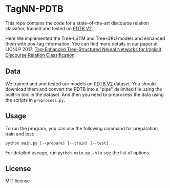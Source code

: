 # TagNN-PDTB

This repo contains the code for a state-of-the-art discourse relation classifier, trained and tested on [PDTB V2](https://catalog.ldc.upenn.edu/LDC2008T05).

Here We implemented the Tree-LSTM and Tree-GRU models and enhanced them with pos-tag information. You can find more details in our paper at IJCNLP 2017: [Tag-Enhanced Tree-Structured Neural Networks for Implicit Discourse Relation Classiﬁcation]().

## Data

We trained and and tested our models on [PDTB V2](https://catalog.ldc.upenn.edu/LDC2008T05) dataset. You should download them and convert the PDTB into a "pipe" delimited file using the built-in tool in the dataset. And then you need to preprocess the data using the scripts in `preprocess.py`.


## Usage
To run the program, you can use the following command for preparation, train and test:

```
python main.py [--prepare] [--train] [--test]
```

For detailed useage, run `python main.py -h` to see the list of options.

## License

MIT license
